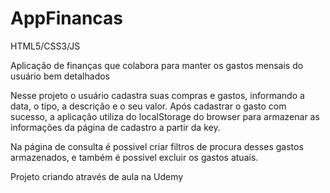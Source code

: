 # AppFinancas

HTML5/CSS3/JS 

Aplicação de finanças que colabora para manter os gastos mensais do usuário bem detalhados

Nesse projeto o usuário cadastra suas compras e gastos, informando a data, o tipo, a descrição e o seu valor. Após cadastrar o gasto com sucesso, a aplicação utiliza do localStorage do browser para armazenar as informações da página de cadastro a partir da key. 

Na página de consulta é possivel criar filtros de procura desses gastos armazenados, e também é possivel excluir os gastos atuais.


Projeto criando através de aula na Udemy
